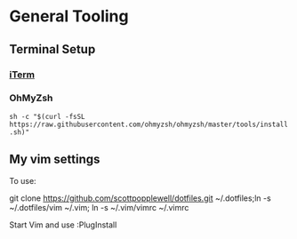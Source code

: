 # General Tooling

## Terminal Setup

### [iTerm](https://iterm2.com/)

### OhMyZsh

`sh -c "$(curl -fsSL https://raw.githubusercontent.com/ohmyzsh/ohmyzsh/master/tools/install.sh)"`

## My vim settings
To use:

git clone https://github.com/scottpopplewell/dotfiles.git ~/.dotfiles;ln -s ~/.dotfiles/vim ~/.vim; ln -s ~/.vim/vimrc ~/.vimrc

Start Vim and use :PlugInstall
